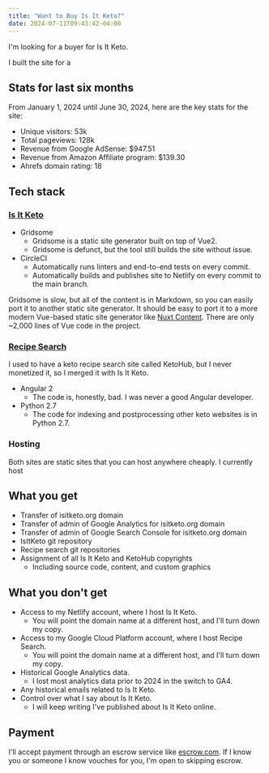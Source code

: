 ```yaml
---
title: "Want to Buy Is It Keto?"
date: 2024-07-11T09:43:42-04:00
---
```


I'm looking for a buyer for Is It Keto.

I built the site for a

## Stats for last six months

From January 1, 2024 until June 30, 2024, here are the key stats for the site:

- Unique visitors: 53k
- Total pageviews: 128k
- Revenue from Google AdSense: $947.51
- Revenue from Amazon Affiliate program: $139.30
- Ahrefs domain rating: 18

## Tech stack

### [Is It Keto](https://isitketo.org)

- Gridsome
  - Gridsome is a static site generator built on top of Vue2.
  - Gridsome is defunct, but the tool still builds the site without issue.
- CircleCI
  - Automatically runs linters and end-to-end tests on every commit.
  - Automatically builds and publishes site to Netlify on every commit to the main branch.

Gridsome is slow, but all of the content is in Markdown, so you can easily port it to another static site generator. It should be easy to port it to a more modern Vue-based static site generator like [Nuxt Content](https://content.nuxt.com/). There are only \~2,000 lines of Vue code in the project.

### [Recipe Search](https://recipe-search.isitketo.org)

I used to have a keto recipe search site called KetoHub, but I never monetized it, so I merged it with Is It Keto.

- Angular 2
  - The code is, honestly, bad. I was never a good Angular developer.
- Python 2.7
  - The code for indexing and postprocessing other keto websites is in Python 2.7.

### Hosting

Both sites are static sites that you can host anywhere cheaply. I currently host

## What you get

- Transfer of isitketo.org domain
- Transfer of admin of Google Analytics for isitketo.org domain
- Transfer of admin of Google Search Console for isitketo.org domain
- IsItKeto git repository
- Recipe search git repositories
- Assignment of all Is It Keto and KetoHub copyrights
  - Including source code, content, and custom graphics

## What you don't get

- Access to my Netlify account, where I host Is It Keto.
  - You will point the domain name at a different host, and I'll turn down my copy.
- Access to my Google Cloud Platform account, where I host Recipe Search.
  - You will point the domain name at a different host, and I'll turn down my copy.
- Historical Google Analytics data.
  - I lost most analytics data prior to 2024 in the switch to GA4.
- Any historical emails related to Is It Keto.
- Control over what I say about Is It Keto.
  - I will keep writing I've published about Is It Keto online.

## Payment

I'll accept payment through an escrow service like [escrow.com](https://escrow.com). If I know you or someone I know vouches for you, I'm open to skipping escrow.
